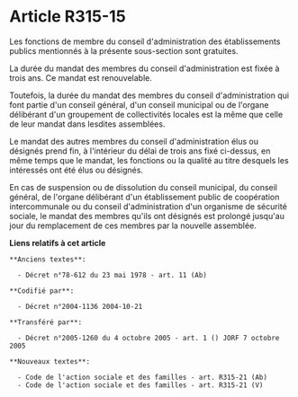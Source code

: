 # Article R315-15

Les fonctions de membre du conseil d'administration des établissements publics mentionnés à la présente sous-section sont
gratuites.

La durée du mandat des membres du conseil d'administration est fixée à trois ans. Ce mandat est renouvelable.

Toutefois, la durée du mandat des membres du conseil d'administration qui font partie d'un conseil général, d'un conseil
municipal ou de l'organe délibérant d'un groupement de collectivités locales est la même que celle de leur mandat dans
lesdites assemblées.

Le mandat des autres membres du conseil d'administration élus ou désignés prend fin, à l'intérieur du délai de trois ans fixé
ci-dessus, en même temps que le mandat, les fonctions ou la qualité au titre desquels les intéressés ont été élus ou
désignés.

En cas de suspension ou de dissolution du conseil municipal, du conseil général, de l'organe délibérant d'un établissement
public de coopération intercommunale ou du conseil d'administration d'un organisme de sécurité sociale, le mandat des membres
qu'ils ont désignés est prolongé jusqu'au jour du remplacement de ces membres par la nouvelle assemblée.

**Liens relatifs à cet article**

	**Anciens textes**:

	  - Décret n°78-612 du 23 mai 1978 - art. 11 (Ab)

	**Codifié par**:

	  - Décret n°2004-1136 2004-10-21

	**Transféré par**:

	  - Décret n°2005-1260 du 4 octobre 2005 - art. 1 () JORF 7 octobre 2005

	**Nouveaux textes**:

	  - Code de l'action sociale et des familles - art. R315-21 (Ab)
	  - Code de l'action sociale et des familles - art. R315-21 (V)
